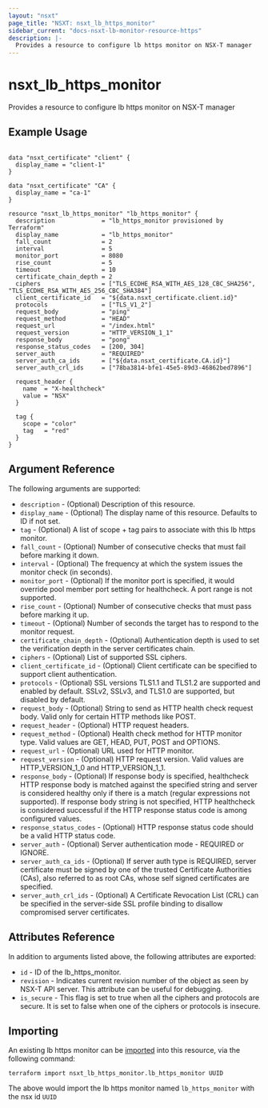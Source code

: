 ```yaml
---
layout: "nsxt"
page_title: "NSXT: nsxt_lb_https_monitor"
sidebar_current: "docs-nsxt-lb-monitor-resource-https"
description: |-
  Provides a resource to configure lb https monitor on NSX-T manager
---
```


# nsxt_lb_https_monitor

Provides a resource to configure lb https monitor on NSX-T manager

## Example Usage

```hcl

data "nsxt_certificate" "client" {
  display_name = "client-1"
}

data "nsxt_certificate" "CA" {
  display_name = "ca-1"
}

resource "nsxt_lb_https_monitor" "lb_https_monitor" {
  description             = "lb_https_monitor provisioned by Terraform"
  display_name            = "lb_https_monitor"
  fall_count              = 2
  interval                = 5
  monitor_port            = 8080
  rise_count              = 5
  timeout                 = 10
  certificate_chain_depth = 2
  ciphers                 = ["TLS_ECDHE_RSA_WITH_AES_128_CBC_SHA256", "TLS_ECDHE_RSA_WITH_AES_256_CBC_SHA384"]
  client_certificate_id   = "${data.nsxt_certificate.client.id}"
  protocols               = ["TLS_V1_2"]
  request_body            = "ping"
  request_method          = "HEAD"
  request_url             = "/index.html"
  request_version         = "HTTP_VERSION_1_1"
  response_body           = "pong"
  response_status_codes   = [200, 304]
  server_auth             = "REQUIRED"
  server_auth_ca_ids      = ["${data.nsxt_certificate.CA.id}"]
  server_auth_crl_ids     = ["78ba3814-bfe1-45e5-89d3-46862bed7896"]

  request_header {
    name  = "X-healthcheck"
    value = "NSX"
  }

  tag {
    scope = "color"
    tag   = "red"
  }
}
```

## Argument Reference

The following arguments are supported:

* `description` - (Optional) Description of this resource.
* `display_name` - (Optional) The display name of this resource. Defaults to ID if not set.
* `tag` - (Optional) A list of scope + tag pairs to associate with this lb https monitor.
* `fall_count` - (Optional) Number of consecutive checks that must fail before marking it down.
* `interval` - (Optional) The frequency at which the system issues the monitor check (in seconds).
* `monitor_port` - (Optional) If the monitor port is specified, it would override pool member port setting for healthcheck. A port range is not supported.
* `rise_count` - (Optional) Number of consecutive checks that must pass before marking it up.
* `timeout` - (Optional) Number of seconds the target has to respond to the monitor request.
* `certificate_chain_depth` - (Optional) Authentication depth is used to set the verification depth in the server certificates chain.
* `ciphers` - (Optional) List of supported SSL ciphers.
* `client_certificate_id` - (Optional) Client certificate can be specified to support client authentication.
* `protocols` - (Optional) SSL versions TLS1.1 and TLS1.2 are supported and enabled by default. SSLv2, SSLv3, and TLS1.0 are supported, but disabled by default.
* `request_body` - (Optional) String to send as HTTP health check request body. Valid only for certain HTTP methods like POST.
* `request_header` - (Optional) HTTP request headers.
* `request_method` - (Optional) Health check method for HTTP monitor type. Valid values are GET, HEAD, PUT, POST and OPTIONS.
* `request_url` - (Optional) URL used for HTTP monitor.
* `request_version` - (Optional) HTTP request version. Valid values are HTTP_VERSION_1_0 and HTTP_VERSION_1_1.
* `response_body` - (Optional) If response body is specified, healthcheck HTTP response body is matched against the specified string and server is considered healthy only if there is a match (regular expressions not supported). If response body string is not specified, HTTP healthcheck is considered successful if the HTTP response status code is among configured values.
* `response_status_codes` - (Optional) HTTP response status code should be a valid HTTP status code.
* `server_auth` - (Optional) Server authentication mode - REQUIRED or IGNORE.
* `server_auth_ca_ids` - (Optional) If server auth type is REQUIRED, server certificate must be signed by one of the trusted Certificate Authorities (CAs), also referred to as root CAs, whose self signed certificates are specified.
* `server_auth_crl_ids` - (Optional) A Certificate Revocation List (CRL) can be specified in the server-side SSL profile binding to disallow compromised server certificates.


## Attributes Reference

In addition to arguments listed above, the following attributes are exported:

* `id` - ID of the lb_https_monitor.
* `revision` - Indicates current revision number of the object as seen by NSX-T API server. This attribute can be useful for debugging.
* `is_secure` - This flag is set to true when all the ciphers and protocols are secure. It is set to false when one of the ciphers or protocols is insecure.


## Importing

An existing lb https monitor can be [imported][docs-import] into this resource, via the following command:

[docs-import]: /docs/import/index.html

```
terraform import nsxt_lb_https_monitor.lb_https_monitor UUID
```

The above would import the lb https monitor named `lb_https_monitor` with the nsx id `UUID`

